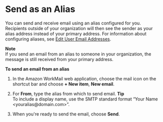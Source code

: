 # Send as an Alias<a name="send_alias"></a>

You can send and receive email using an alias configured for you\. Recipients outside of your organization will then see the sender as your alias address instead of your primary address\. For information about configuring aliases, see [Edit User Email Addresses](http://docs.aws.amazon.com/workmail/latest/adminguide/edit_user_email_addresses.html)\.

**Note**  
If you send an email from an alias to someone in your organization, the message is still received from your primary address\. 

**To send an email from an alias**

1. In the Amazon WorkMail web application, choose the mail icon on the shortcut bar and choose **\+ New item**, **New email**\.

1. For **From**, type the alias from which to send email\.
**Tip**  
To include a display name, use the SMTP standard format “Your Name <youralias@domain\.com>”\.

1. When you're ready to send the email, choose **Send**\.